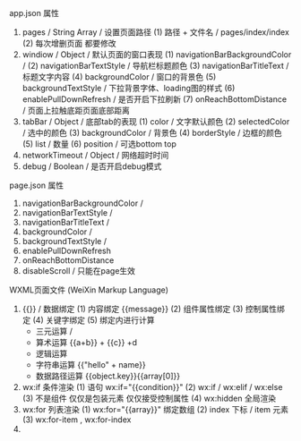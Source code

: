 app.json
属性
1. pages / String Array / 设置页面路径
  (1) 路径 + 文件名 / pages/index/index
  (2) 每次增删页面 都要修改
2. windiow / Object / 默认页面的窗口表现
  (1) navigationBarBackgroundColor / 
  (2) navigationBarTextStyle / 导航栏标题颜色
  (3) navigationBarTitleText / 标题文字内容
  (4) backgroundColor / 窗口的背景色
  (5) backgroundTextStyle / 下拉背景字体、loading图的样式
  (6) enablePullDownRefresh / 是否开启下拉刷新
  (7) onReachBottomDistance / 页面上拉触底距页面底部距离
3. tabBar / Object / 底部tab的表现
  (1) color / 文字默认颜色
  (2) selectedColor / 选中的颜色
  (3) backgroundColor / 背景色
  (4) borderStyle / 边框的颜色
  (5) list / 数量
  (6) position / 可选bottom top
4. networkTimeout / Object / 网络超时时间
5. debug / Boolean / 是否开启debug模式

page.json
属性
1. navigationBarBackgroundColor / 
2. navigationBarTextStyle / 
3. navigationBarTitleText / 
4. backgroundColor / 
5. backgroundTextStyle / 
6. enablePullDownRefresh
7. onReachBottomDistance 
8. disableScroll / 只能在page生效

WXML页面文件 (WeiXin Markup Language)
1. {{}} / 数据绑定
  (1) 内容绑定 <view>{{message}}</view>
  (2) 组件属性绑定 <view id="item-{{news}}"></view>
  (3) 控制属性绑定 <view wx:if="{{condition}}"></view>
  (4) 关键字绑定 <checkbox checked="{{false}}"></checkbox>
  (5) 绑定内进行计算
    - 三元运算 / <view hidden="{{flag?true:false}}">Hidden</view>
    - 算术运算 <view>{{a+b}} + {{c}} +d</view>
    - 逻辑运算 <view wx:if="{{length > 5}}"></view>
    - 字符串运算 <view>{{"hello" + name}}</view>
    - 数据路径运算 <view>{{object.key}}{{array[0]}}</view>
2. wx:if 条件渲染
  (1) 语句 wx:if="{{condition}}"
  (2) wx:if / wx:elif / wx:else
  (3) <block> 不是组件 仅仅是包装元素 仅仅接受控制属性
  (4) wx:hidden 全局渲染
3. wx:for 列表渲染
  (1) wx:for="{{array}}" 绑定数组
  (2) index 下标 / item 元素
  (3) wx:for-item , wx:for-index
4. <template/> 模版
  (1) 定义模板 name="~" 
  (2) 使用模版 is="name"
5. 事件
  (1) 事件 绑定 以key value的形式呈现
  (2) key以catch和bind开头
  (3) value对应page中定义的同名函数
  (4) WXML有6个冒泡事件
    - touchstart
    - touchmove
    - touchcancel
    - touchend
    - tap
    - longtap
6. 引用
  (1) 提供两种文件引用方式 import 和 include
  (2) import 只能单向
  (3) include 整个代码代入
  
app.js
1. onLaunch / 小程序初始化完成后 会触发并只会触发一次
2. onShow / 启动 或者 后台切换到前台 则会触发
3. onHide / 前台切换到后台 则会触发

页面.js
1. 初始化数据 / data属性
2. 生命周期函数
  (1) onLoad / 加载完调用该函数
  (2) onShow / 显示时调用该函数
  (3) onReady / 初次渲染完成调用该函数
  (4) onHide / 隐藏时调用该函数
  (5) onUnload / 卸载时调用该函数
  (6) onPullDownRefresh / 下拉刷新时调用该函数
3. 事件处理函数
4. 使用setData修改初始化数据
  - this 代表本页面 

WXSS样式文件 
1. id选择器
2. class选择器
3. 新的尺寸单位 rpx
  - 规定屏幕宽为750rpx
4. 外联样式 @import

组件
- 封装了HTML5的元素

视图容器
1. view
  (1) hover-class / String / 指定按下去的样式类
  (2) hover-stop-propagation / Boolean / 是否阻止本节点的祖先节点出现点击态
  (3) hover-start-time / Number / 按住多久出现点击态
  (4) hover-stay-time / Number / 手指松开后点击态保留时间
2. scroll-view
  (1) scroll-x 
  (2) scroll-y  
  (3) upper-threshold / 距离顶部/左边多远 触发事件
  (4) lower-threshold / 距离底部/右边多远 触发事件
  (5) scroll-top / 设置竖向滚动条的位置
  (6) scroll-left / 横向滚动条的位置
  (7) scroll-into-view / 设置哪个方向可滚动
  (8) scroll-with-animation
  (9) enable-back-to-top / 手机点击顶部 触发事件
  (10) bindscrolltoupper / 滚动到底部/左边 触发事件
  (11) bindscrolltolower / 滚动到底部/右边 触发事件
  (12) bindscroll / Eventhandler 类型
 3. swiper
  (1) indicator-dots / 是否显示面板指示点
  (2) indicatior-color / 设置指示点的颜色
  (3) indicator-active-color / 当前选中的知识点颜色
  (4) autoplay / 是否自动切换
  (5) currect / 当前所在页面的index索引
  (6) interval / 自动切换时间间隔
  (7) duration / 滑动动画的时长
  (8) circular / 采用衔接滑动
  (9) veritical / 滑动方向是否为纵向
  (10) Bindchange / current改变时触发的事件
  
 基础内容组件
 1. icon
    属性 
    (1) type: success, success_no_circle, info, warn, waiting, cancel, download, search, clear
    (2) size
    (3) color
 2. text组件
    默认文本在同一行 支持转义字符 换行 空格等
    属性
    (1) selectable / 文本是否可选
    (2) space / 显示连续空格 false&ture / ensp, emsp, nbsp
    (3) decode / 对文本解码
 3. Progress组件
    (1) percent / 进度的百分比
    (2) show-info / 显示百分比
    (3) stroke-width / 进度条的宽度
    (4) color 
    (5) activeColor 
    (6) backgroundColor / 未选择的颜色
    (7) active 有无动画
    (8) active-mode / 动画的播放模式 / backwards & forwards
 
 表单组件
 1. button
    (1) size
    (2) type / primary default warn
    (3) plain / 是否镂空
    (4) disabled
    (5) loading
    (6) form-type / submit & reset
    (7) open-type / contact & share & getUserInfo & getPhoneNumber
    (8) hover-class
    (9) hover-step-propagation
    (10) hover-start-time
    (11) hover-stay-time
    (12) bindgetuserinfo / handler属性 返回用户信息 等同wx.getUserInfo
 2. checkbox
    (1) checkbox-group / 多项选择 / bindchange 触发change事件
    (2) 有四个属性
      - value
      - disabled
      - checked
      - color
    (3) e.detail.value
 3. radio
    (1) radio-group / 单项选择 / bindchange 触发change事件
    (2) 属性
      - value
      - disabled
      - checked
      - color
    (3) e.detail.value
 4. input 
    (1) value / 初始内容
    (2) type / text & number & idcard & digit (带小数点)
    (3) password
    (4) placeholder
    (5) placeholder-style
    (6) placeholder-class
    (7) disabled
    (8) maxlength
    (9) auto-focus
    (10) focus
    (11) confirm-type / 右下角文字 / send & search & next & go & done
    (12) confirm-hold
    (13) bindinput 
    (14) bindfocus
    (15) bindblur
    (16) bindconfirm
  5. textarea
    (1) value / 初始内容
    (2) placeholder
    (3) placeholder-style
    (4) placeholder-class
    (5) disabled
    (6) maxlength
    (7) auto-focus
    (8) focus
    (9) auto-height
    (10) show-confirm-bar
    (11) bindfocus
    (12) bindblur
    (13) bindlinechange
    (14) bindinput
    (15) bindconfirm
  6. label
    只有一个属性 for / 绑定控件
  7. picker
    (1) 普通选择器 / mode = selector
      - range
      - range-key
      - value
      - bindchange
      - disabled
    (2) 多项选择器 / mode = multiSelector
      - range / 多维数组
      - range-key
      - value
      - bindchange
      - disabled
    (3) 时间选择器 / mode = time
      - value
      - start
      - end
      - bindchange
      - disabled
    (4) 日期选择器 / mode = date
      - value 
      - start
      - end
      - fields
      - bindchange
      - disabled
    (5) 省市区选择器 / mode = region
      - value
      - custom-item
      - bindchange
      - disabled
  8. picker-view
    (1) picker-view
      - value
      - indicator-style / 选中框
      - indicator-class
      - mask-style
      - mask-class
      - bindchange
    (2) pick-view-column
  9. slider
    (1) min
    (2) max
    (3) step
    (4) disabled
    (5) value
    (6) color
    (7) bindchange
  10. switch
    (1) checked
    (2) type
    (3) bindchange
    (4) color
  11. form
    (1) report-submit
    (2) bindsubmit
    (3) bindreset

导航组件
1. navigator 组件
  (1) url / 应用内页面跳转
  (2) open-type / 页面跳转方式
    - navigator(wx.navigateTo) / 保留当前页面 左上角返回当前页
    - redirect(wx.redirectTo) / 关闭当前页
    - switchTab(wx.switchTab) / 跳转到app.json的tabBar 页面
    - reLaunch(wx.reLaunch） / 关闭所有页面 打开某个页面
    - navigateBack(wx.navigateBack) / 返回上一级页面 (由delta决定)
  (3) deltra / 当open-type为navigateBack有效时 表示回退的层数
  (4) hover-class / 点击时的样式类
  (5) hover-stop-propagation 
  (6) hover-start-time
  (7) hover-stay-time

媒体组件
1. audio
  (1) id
  (2) src
  (3) loop
  (4) controls
  (5) poster
  (6) name
  (7) author
2. image
  (1) src 
  (2) mode
    - scaleToFill / 拉伸
    - aspectFit / 长边显示
    - widthFix / 宽度不变 高度自动变化
  (3) binderror
  (4) bindload
3. video
  (1) src
  (2) initial-time
  (3）duration
  (4) controls
  (5) danmu-list
  (6) danmu-btn
  (7) enable-danmu
  (8) autoplay
  (9) loop
  (10) muted
  (11) page-gesture
  (12) direction
  (13) bindplay
  (14) bindpause
  (15) bindended
  (16) bindtimeupdate
  (17) bindfullscreenchange
  (18) objectFit / contain & fill & cover
  (19) poster
  
地图组件
1. map组件
  (1) longtitude
  (2) latitude
  (3) scale
  (4) markers
    - id
    - latitude
    - longtitude
    - title
    - iconPath
    - rotate
    - alpha / 透明度
    - width
    - height
    - callout
      * content
      * color
      * fontSize
      * borderRadius
      * bgClor
      * padding
      * display
      * textAlign
    - label
    - anchor
  (5) polyline
  (6) circles
  (7) controls
  (8) include-points / 缩放视野包含所有坐标点
  (9) show-location / 带有方向的当前定位点
  (10) bindmarkertap
  (11) bindcontroltap
  (12) bindregionchange
  (13) bindtap
  (14) bindupdated
  
 画布组件
 1. canvas组件
  默认宽度300px 高度225px
  (1) canvas-id
  (2) disable-scroll
  (3) bindtouchstart
  (4) bindtouchmove
  (5) bindtouchend
  (6) bindtouchcancel
  (7) bindlongtap
  (8) binderror
  
 客服会话组件
 1. contact-button
  (1) size
  (2) type / default-dark & default-light
  (3) session-from
  
小程序API介绍
以wx.on开头
1. 网络接口
  (1) wx.request
  (2) wx.uploadFile
    - url
    - filePath
    - name 
    - header
    - formData
    - success
    - fail
    - complete
    - uploadTask
      * onProgressUpdate / 监听上传进度的变化
      * 中断上传任务
  (3) wx.downloadFile
    - url
    - header
    - success
    - fail
    - complete
    - downTask
     * onProgressUpdate
     * abort
  (4) wx.connectSocket
    - url
    - header
    - method / OPTIONS, GET, HEAD, POST, PUT, DELETE, TRACE, CONNECT
    - protocols
    - success
    - fail
    - complete
  (5) wx.onSocketOpen / 监听是否打开
  (6) wx.onSocketError / 监听是否出错
  (7) wx.sendSocketMessage
    - data / 需要发送的内容
    - success
    - fail
    - complete
  (8) wx.onSocketMessage / 监听接收到副武器的消息事件
    - data / 服务器返回的信息
  (9) wx.closeSocket
    - code
    - reason
    - success
    - fail
    - complete
  (10) wx.onSocketClose
  
  -  可关联腾讯云
2. 媒体接口
  (1) wx.chooseImage(OBJECT)
  - count / 最多图片张数
  - sizeType / original & compressed
  - sourceType / album & camera
  - success
  - fail
  - complete
  (2) wx.previewImage(OBJECT)
    - current / 当前链接
    - urls / 需要预览的链接列表
    - success
    - fail
    - complete
  (3) wx.getImageInfo(OBJECT)
    - src 
    - success
    - fail
    - complete
  (4) wx.saveImageToPhotosAlbum(OBJECT)
    - filePath
    - success
    - fail
    - complete
  (5) wx.startRecord(OBJECT)
    - success
    - fail
    - complete
  (6) wx.stopRecord()
  (7) wx.playVoice(OBEJCT)
    - filePath
    - duration
    - success
    - fail
    - complete
  (8) wx.pauseVoice()
  (9) wx.stopVoice()
  (10) wx.creatAudioContext(audioId, this)
    - setSrc
    - play
    - pause
    - seek
  (11) wx.chooseVideo(OBJECT)
    - sourceType / album & camera
    - compressed / 是否压缩
    - maxDuration
    - camera / front & back 摄像头
    - success
      * tempFilePath
      * size
      * duration
      * height
      * width
    - fail
    - complete
  (12) wx.saveVideoToPhotosAlbum(OBEJCT)
    - filePath
    - success
    - fail
    - complete
  (13) wx.createVideoContext(videoId, this)
    - play
    - pause
    - seek
    - sendDanmu
    - playbackRate
    - requestFullScreen
    - exitFullScreen
  (14) wx.createCameraContext(this)
    - takePhoto
      * quality / high normal low
      * success / res={tempImagePath}
      * fail
      * complete
    - startRecord
      * timeoutCallback
      * success
      * fail
      * complete
    - stopRecord
      * success
      * fail
      * complete
3. 文件接口
    (1) wx.saveFile(OBJECT)
      - tempFilePath
      - success / res={savedFilePath:'保存路径'}
      - fail
      - complete
    (2) wx.getFileInfo
      - filePath
      - digestAlgorithm
      - success
        * size
        * digest
        * errMsg
      - fail
      - complete
    (3) wx.getSavedFileList / 返回保存的文件列表
      - success 
        * errMsg
        * fileList
      - fail
      - complete
        
4. 数据缓存接口
5. 位置接口
6. 设备接口
7. 界面接口
8. WXML节点信息
9. 第三方平台接口
10. 开放接口
11. 数据接口
12. 调试接口
